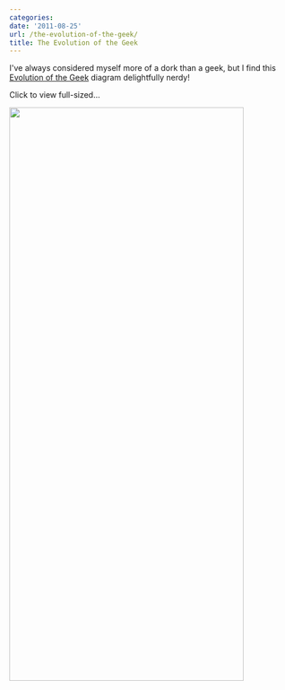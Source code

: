 ```yaml
---
categories:
date: '2011-08-25'
url: /the-evolution-of-the-geek/
title: The Evolution of the Geek
---
```


I've always considered myself more of a dork than a geek, but I find this <a href="http://www.flowtown.com/blog/the-evolution-of-the-geek">Evolution of the Geek</a> diagram delightfully nerdy!

Click to view full-sized...

<a href="https://gomakethings.com/wp-content/uploads/2011/08/Evolution-of-the-Geek.jpg"><img src="https://gomakethings.com/wp-content/uploads/2011/08/Evolution-of-the-Geek-418x1024.jpg" alt="" title="Evolution of the Geek" width="418" height="1024" class="aligncenter size-large wp-image-1125" /></a>